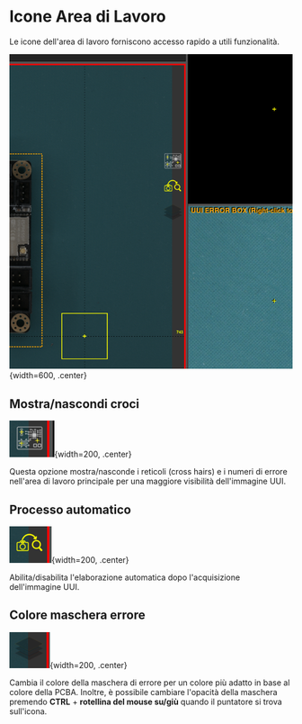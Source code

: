 # Icone Area di Lavoro

Le icone dell'area di lavoro forniscono accesso rapido a utili funzionalità.

![Icone Area di Lavoro](../assets/v7/workspace-icons.png){width=600, .center}

## Mostra/nascondi croci

![Icona Croci](../assets/v7/workspace-icons-1.png){width=200, .center}

Questa opzione mostra/nasconde i reticoli (cross hairs) e i numeri di errore nell'area di lavoro principale per una maggiore visibilità dell'immagine UUI.

## Processo automatico

![Icona Processo Automatico](../assets/v7/workspace-icons-2.png){width=200, .center}

Abilita/disabilita l'elaborazione automatica dopo l'acquisizione dell'immagine UUI.


## Colore maschera errore

![Icona Colore Maschera](../assets/v7/workspace-icons-3.png){width=200, .center}

Cambia il colore della maschera di errore per un colore più adatto in base al colore della PCBA. Inoltre, è possibile cambiare l'opacità della maschera premendo **CTRL** + **rotellina del mouse su/giù** quando il puntatore si trova sull'icona.